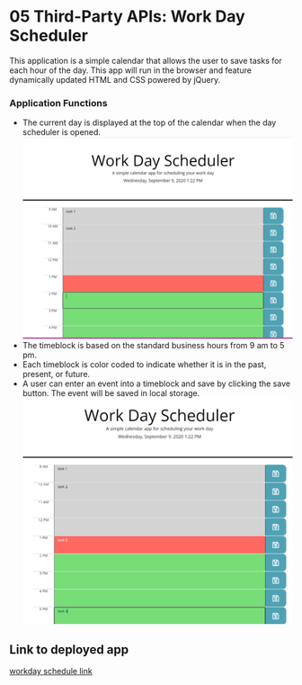 # 05 Third-Party APIs: Work Day Scheduler
This application is a simple calendar that allows the user to save tasks for each hour of the day. This app will run in the browser and feature dynamically updated HTML and CSS powered by jQuery.

### Application Functions

* The current day is displayed at the top of the calendar when the day scheduler is opened.
![work day scheduler](./Assets/taskscheduler.png)
* The timeblock is based on the standard business hours from 9 am to 5 pm.
* Each timeblock is color coded to indicate whether it is in the past, present, or future.
* A user can enter an event into a timeblock and save by clicking the save button. The event will be saved in local storage.
![work day scheduler](./Assets/taskentry.png)

## Link to deployed app
[workday schedule link](https://cmatsuta.github.io/workdayschedule/)